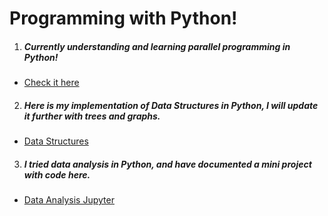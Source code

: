 # Programming with Python!

1. ##### Currently understanding and learning parallel programming in Python!
  * [Check it here](https://github.com/shantanusharma95/LearningPython/tree/master/ParallelProgramming)

2. ##### Here is my implementation of Data Structures in Python, I will update it further with trees and graphs.
  * [Data Structures](https://github.com/shantanusharma95/LearningPython/tree/master/DataStructures)

3. ##### I tried data analysis in Python, and have documented a mini project with code here.
  * [Data Analysis Jupyter](https://github.com/shantanusharma95/DataAnalysisWithPython)
